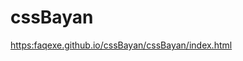 # cssBayan
[https:faqexe.github.io/cssBayan/cssBayan/index.html](https:faqexe.github.io/cssBayan/cssBayan/index.html)